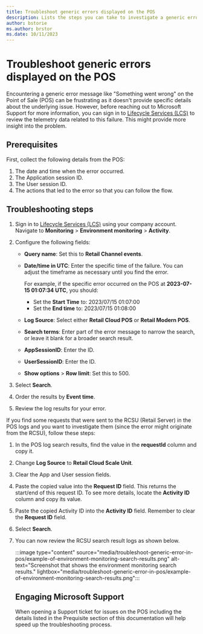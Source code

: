 ```yaml
---
title: Troubleshoot generic errors displayed on the POS
description: Lists the steps you can take to investigate a generic error displayed on the POS in Dynamics 365 Commerce.
author: bstorie
ms.author: brstor
ms.date: 10/11/2023
---
```

# Troubleshoot generic errors displayed on the POS

Encountering a generic error message like "Something went wrong" on the Point of Sale (POS) can be frustrating as it doesn't provide specific details about the underlying issue. However, before reaching out to Microsoft Support for more information, you can sign in to [Lifecycle Services (LCS)](https://lcs.dynamics.com/Logon/Index) to review the telemetry data related to this failure. This might provide more insight into the problem.

## Prerequisites

First, collect the following details from the POS:

1. The date and time when the error occurred.
2. The Application session ID.
3. The User session ID.
4. The actions that led to the error so that you can follow the flow.


## Troubleshooting steps

1. Sign in to [Lifecycle Services (LCS)](https://lcs.dynamics.com/Logon/Index) using your company account. Navigate to **Monitoring** > **Environment monitoring** > **Activity**.

2. Configure the following fields:

     - **Query name**: Set this to **Retail Channel events**.
     - **Date/time in UTC**: Enter the specific time of the failure. You can adjust the timeframe as necessary until you find the error.

       For example, if the specific error occurred on the POS at **2023-07-15 01:07:34 UTC**, you should:

       - Set the **Start Time** to: 2023/07/15 01:07:00  
       - Set the **End time** to: 2023/07/15 01:08:00

     - **Log Source**: Select either **Retail Cloud POS** or **Retail Modern POS**.
     - **Search terms**: Enter part of the error message to narrow the search, or leave it blank for a broader search result.
     - **AppSessionID**: Enter the ID.
     - **UserSessionID**: Enter the ID.
     - **Show options** > **Row limit**: Set this to 500.

3. Select **Search**.
4. Order the results by **Event time**.
5. Review the log results for your error.

If you find some requests that were sent to the RCSU (Retail Server) in the POS logs and you want to investigate them (since the error might originate from the RCSU), follow these steps:

1. In the POS log search results, find the value in the **requestId** column and copy it.
2. Change **Log Source** to **Retail Cloud Scale Unit**.
3. Clear the App and User session fields.
4. Paste the copied value into the **Request ID** field. This returns the start/end of this request ID. To see more details, locate the **Activity ID** column and copy its value.
5. Paste the copied Activity ID into the **Activity ID** field. Remember to clear the **Request ID** field.
6. Select **Search**.
7. You can now review the RCSU search result logs as shown below.

   :::image type="content" source="media/troubleshoot-generic-error-in-pos/example-of-environment-monitoring-search-results.png" alt-text="Screenshot that shows the environment monitoring search results." lightbox="media/troubleshoot-generic-error-in-pos/example-of-environment-monitoring-search-results.png":::

   ## Engaging Microsoft Support
   When opening a Support ticket for issues on the POS including the details listed in the Prequisite section of this documentation will help speed up the troubleshooting process. 

